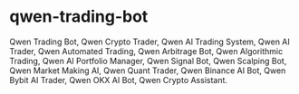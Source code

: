# qwen-trading-bot
Qwen Trading Bot, Qwen Crypto Trader, Qwen AI Trading System, Qwen AI Trader, Qwen Automated Trading, Qwen Arbitrage Bot, Qwen Algorithmic Trading, Qwen AI Portfolio Manager, Qwen Signal Bot, Qwen Scalping Bot, Qwen Market Making AI, Qwen Quant Trader, Qwen Binance AI Bot, Qwen Bybit AI Trader, Qwen OKX AI Bot, Qwen Crypto Assistant.
